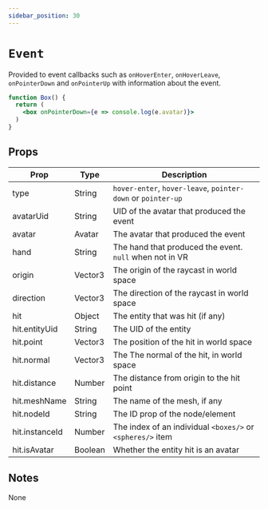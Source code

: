 ```yaml
---
sidebar_position: 30
---
```


# `Event`

Provided to event callbacks such as `onHoverEnter`, `onHoverLeave`, `onPointerDown` and `onPointerUp` with information about the event.

```jsx
function Box() {
  return (
    <box onPointerDown={e => console.log(e.avatar)}>
  )
}
```

## Props

| Prop           | Type    | Description                                                  |
| -------------- | ------- | ------------------------------------------------------------ |
| type           | String  | `hover-enter`, `hover-leave`, `pointer-down` or `pointer-up` |
| avatarUid      | String  | UID of the avatar that produced the event                    |
| avatar         | Avatar  | The avatar that produced the event                           |
| hand           | String  | The hand that produced the event. `null` when not in VR      |
| origin         | Vector3 | The origin of the raycast in world space                     |
| direction      | Vector3 | The direction of the raycast in world space                  |
| hit            | Object  | The entity that was hit (if any)                             |
| hit.entityUid  | String  | The UID of the entity                                        |
| hit.point      | Vector3 | The position of the hit in world space                       |
| hit.normal     | Vector3 | The The normal of the hit, in world space                    |
| hit.distance   | Number  | The distance from origin to the hit point                    |
| hit.meshName   | String  | The name of the mesh, if any                                 |
| hit.nodeId     | String  | The ID prop of the node/element                              |
| hit.instanceId | Number  | The index of an individual `<boxes/>` or `<spheres/>` item   |
| hit.isAvatar   | Boolean | Whether the entity hit is an avatar                          |

## Notes

None
